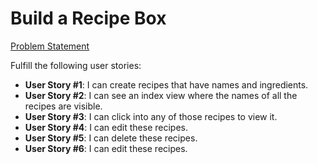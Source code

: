 # Build a Recipe Box

[Problem Statement](https://learn.freecodecamp.org/coding-interview-prep/take-home-projects/build-a-recipe-box)

Fulfill the following user stories:

* **User Story #1**: I can create recipes that have names and ingredients.
* **User Story #2**: I can see an index view where the names of all the recipes are visible.
* **User Story #3**: I can click into any of those recipes to view it.
* **User Story #4**: I can edit these recipes.
* **User Story #5**: I can delete these recipes.
* **User Story #6**: I can edit these recipes.
